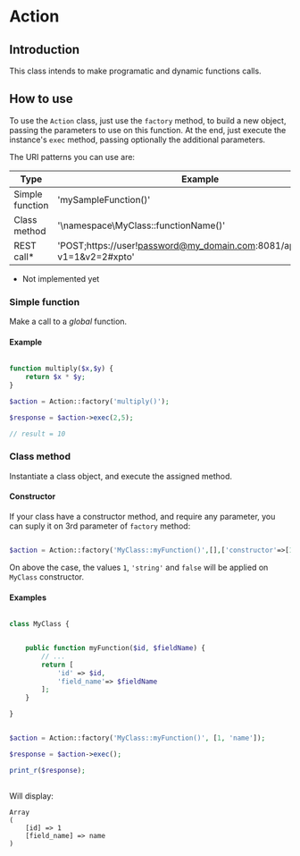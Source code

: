 # Action

## Introduction

This class intends to make programatic and dynamic functions calls. 

## How to use

To use the `Action` class, just use the `factory` method, to build a new object, passing the parameters to use on this function.
At the end, just execute the instance's `exec` method, passing optionally the additional parameters.  

The URI patterns you can use are:


| Type | Example |
| --------------- | ---------------------- |
| Simple function | 'mySampleFunction()' |
| Class method    | '\namespace\MyClass::functionName()' |
| REST call*       | 'POST;https://user!password@my_domain.com:8081/api/v99/xpto?v1=1&v2=2#xpto' |  

* Not implemented yet


### Simple function

Make a call to a *global* function. 

#### Example

```php

function multiply($x,$y) {
    return $x * $y;
}

$action = Action::factory('multiply()');

$response = $action->exec(2,5);

// result = 10

```

### Class method

Instantiate a class object, and execute the assigned method.


#### Constructor

If your class have a constructor method, and require any parameter, you can suply it on 3rd parameter of `factory` method:

```php

$action = Action::factory('MyClass::myFunction()',[],['constructor'=>[1,'string',false]]);


```

On above the case, the values `1`, `'string'` and `false` will be applied on `MyClass` constructor. 


#### Examples

```php

class MyClass {


    public function myFunction($id, $fieldName) {
        // ...
        return [
            'id' => $id,
            'field_name'=> $fieldName
        ];
    }

}


$action = Action::factory('MyClass::myFunction()', [1, 'name']);

$response = $action->exec();

print_r($response);
 
```

Will display: 

```
Array 
(
    [id] => 1
    [field_name] => name
)

```